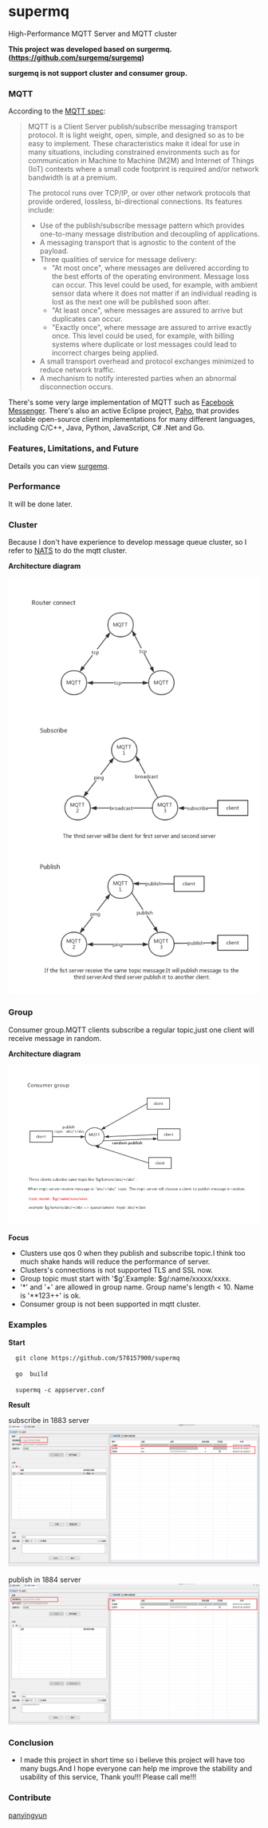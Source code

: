 # supermq
High-Performance MQTT Server and  MQTT cluster

**This project was developed based on surgermq.(https://github.com/surgemq/surgemq)**

**surgemq is not support cluster and consumer group.**

### MQTT

According to the [MQTT spec](http://docs.oasis-open.org/mqtt/mqtt/v3.1.1/mqtt-v3.1.1.html):

> MQTT is a Client Server publish/subscribe messaging transport protocol. It is light weight, open, simple, and designed so as to be easy to implement. These characteristics make it ideal for use in many situations, including constrained environments such as for communication in Machine to Machine (M2M) and Internet of Things (IoT) contexts where a small code footprint is required and/or network bandwidth is at a premium.
>
> The protocol runs over TCP/IP, or over other network protocols that provide ordered, lossless, bi-directional connections. Its features include:
> 
> * Use of the publish/subscribe message pattern which provides one-to-many message distribution and decoupling of applications.
> * A messaging transport that is agnostic to the content of the payload.
> * Three qualities of service for message delivery:
>   * "At most once", where messages are delivered according to the best efforts of the operating environment. Message loss can occur. This level could be used, for example, with ambient sensor data where it does not matter if an individual reading is lost as the next one will be published soon after.
>   * "At least once", where messages are assured to arrive but duplicates can occur.
>   * "Exactly once", where message are assured to arrive exactly once. This level could be used, for example, with billing systems where duplicate or lost messages could lead to incorrect charges being applied.
> * A small transport overhead and protocol exchanges minimized to reduce network traffic.
> * A mechanism to notify interested parties when an abnormal disconnection occurs.

There's some very large implementation of MQTT such as [Facebook Messenger](https://www.facebook.com/notes/facebook-engineering/building-facebook-messenger/10150259350998920). There's also an active Eclipse project, [Paho](https://eclipse.org/paho/), that provides scalable open-source client implementations for many different languages, including C/C++, Java, Python, JavaScript, C# .Net and Go.

### Features, Limitations, and Future

Details you can view [surgemq](https://github.com/surgemq/surgemq).

### Performance

It will be done later.

### Cluster

Because I don't have experience to develop message queue cluster, so I refer to [NATS](https://github.com/nats-io/gnatsd) to do the mqtt cluster.

**Architecture diagram**

![Image](https://raw.githubusercontent.com/578157900/supermq/master/images/router.png)

### Group

Consumer group.MQTT clients subscribe a regular topic,just one client will receive message in random.

**Architecture diagram**

![Image](https://raw.githubusercontent.com/578157900/supermq/master/images/queue.jpg)

**Focus**

* Clusters use qos 0 when they publish and subscribe topic.I think too much shake hands will reduce the performance of server.
* Clusters's connections is not supported TLS and SSL now.
* Group topic must start with '$g'.Example: $g/:name/xxxxx/xxxx.
* '*' and '+' are allowed in group name. Group name's length < 10. Name is '**123++' is ok.
* Consumer group is not been supported in mqtt cluster.

### Examples

**Start**

```
  git clone https://github.com/578157900/supermq

  go  build 

  supermq -c appserver.conf
```

**Result**

subscribe in 1883 server
![Image](https://raw.githubusercontent.com/578157900/supermq/master/images/1883.png)

publish in 1884 server
![Image](https://raw.githubusercontent.com/578157900/supermq/master/images/1884.png)

### Conclusion
* I made this project in short time so i believe this project will have too many bugs.And I hope everyone can help me improve the stability and usability of this service, Thank you!!! Please call me!!!

### Contribute

[panyingyun](https://github.com/panyingyun)


